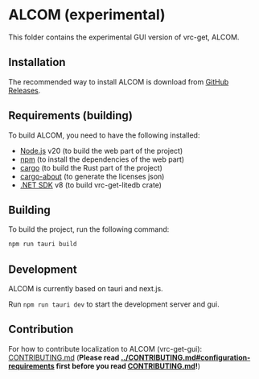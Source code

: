 # ALCOM (experimental)

This folder contains the experimental GUI version of vrc-get, ALCOM.

## Installation

The recommended way to install ALCOM is download from [GitHub Releases][alcom-releases].

[alcom-releases]: https://github.com/anatawa12/vrc-get/releases?q=gui-v0

## Requirements (building)

To build ALCOM, you need to have the following installed:

- [Node.js] v20 (to build the web part of the project)
- [npm] (to install the dependencies of the web part)
- [cargo] (to build the Rust part of the project)
- [cargo-about] (to generate the licenses json)
- [.NET SDK] v8 (to build vrc-get-litedb crate)

[Node.js]: https://nodejs.org/en
[npm]: https://www.npmjs.com
[cargo]: https://doc.rust-lang.org/cargo/
[cargo-about]: https://github.com/EmbarkStudios/cargo-about
[.NET SDK]: https://dotnet.microsoft.com/download

## Building

To build the project, run the following command:

```bash
npm run tauri build
```

## Development

ALCOM is currently based on tauri and next.js.

Run `npm run tauri dev` to start the development server and gui.

## Contribution

For how to contribute localization to ALCOM (vrc-get-gui): [CONTRIBUTING.md](CONTRIBUTING.md) (**Please read [../CONTRIBUTING.md#configuration-requirements](.../CONTRIBUTING.md#configuration-requirements) first before you read [CONTRIBUTING.md](CONTRIBUTING.md)!**)